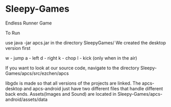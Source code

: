 Sleepy-Games
============

Endless Runner Game

To Run

use java -jar apcs.jar in the directory SleepyGames/
We created the desktop version first

w - jump
a - left
d - right
k - chop
l - kick (only when in the air)

If you want to look at our source code, navigate to the directory Sleepy-Games/apcs/src/ezchen/apcs

libgdx is made so that all versions of the projects are linked. The apcs-desktop and apcs-android just have two different files that handle different back ends. Assets(Images and Sound) are located in
Sleepy-Games/apcs-android/assets/data
